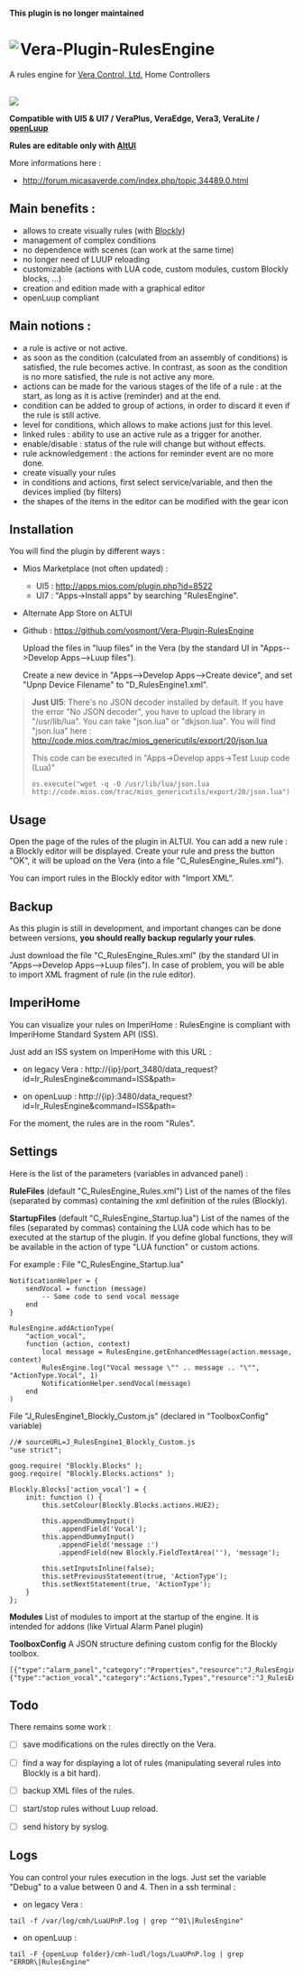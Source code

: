 **This plugin is no longer maintained**


# <img align="left" src="media/rulesengine_logo.png"> Vera-Plugin-RulesEngine

A rules engine for [Vera Control, Ltd.](http://getvera.com/) Home Controllers

<br/>

<img src="media/rulesengine_example.png">

**Compatible with UI5 & UI7 / VeraPlus, VeraEdge, Vera3, VeraLite / [openLuup](https://github.com/akbooer/openLuup)**

**Rules are editable only with [AltUI](https://github.com/amg0/ALTUI)**

More informations here :
- http://forum.micasaverde.com/index.php/topic,34489.0.html


## Main benefits :
- allows to create visually rules (with [Blockly](https://github.com/google/blockly))
- management of complex conditions
- no dependence with scenes (can work at the same time)
- no longer need of LUUP reloading
- customizable (actions with LUA code, custom modules, custom Blockly blocks, ...)
- creation and edition made with a graphical editor
- openLuup compliant


## Main notions :
- a rule is active or not active.
- as soon as the condition (calculated from an assembly of conditions) is satisfied, the rule becomes active.
  In contrast, as soon as the condition is no more satisfied, the rule is not active any more.
- actions can be made for the various stages of the life of a rule : at the start, as long as it is active (reminder) and at the end.
- condition can be added to group of actions, in order to discard it even if the rule is still active.
- level for conditions, which allows to make actions just for this level.
- linked rules : ability to use an active rule as a trigger for another.
- enable/disable : status of the rule will change but without effects.
- rule acknowledgement : the actions for reminder event are no more done.
- create visually your rules
- in conditions and actions, first select service/variable, and then the devices implied (by filters)
- the shapes of the items in the editor can be modified with the gear icon


## Installation

You will find the plugin by different ways :

- Mios Marketplace (not often updated) :
  - UI5 : http://apps.mios.com/plugin.php?id=8522
  - UI7 : "Apps->Install apps" by searching "RulesEngine".

- Alternate App Store on ALTUI

- Github : https://github.com/vosmont/Vera-Plugin-RulesEngine
  
  Upload the files in "luup files" in the Vera (by the standard UI in "Apps-->Develop Apps-->Luup files").
  
  Create a new device in "Apps-->Develop Apps-->Create device", and set "Upnp Device Filename" to "D_RulesEngine1.xml".

> **Just UI5**: There's no JSON decoder installed by default.
> If you have the error "No JSON decoder", you have to upload the library in "/usr/lib/lua". You can take "json.lua" or "dkjson.lua".
> You will find "json.lua" here : http://code.mios.com/trac/mios_genericutils/export/20/json.lua
>
> This code can be executed in "Apps->Develop apps->Test Luup code (Lua)"
> ```
> os.execute("wget -q -O /usr/lib/lua/json.lua http://code.mios.com/trac/mios_genericutils/export/20/json.lua")
> ```


## Usage

Open the page of the rules of the plugin in ALTUI. You can add a new rule : a Blockly editor will be displayed.
Create your rule and press the button "OK", it will be upload on the Vera (into a file "C_RulesEngine_Rules.xml").

You can import rules in the Blockly editor with "Import XML".


## Backup

As this plugin is still in development, and important changes can be done between versions, **you should really backup regularly your rules**.

Just download the file "C_RulesEngine_Rules.xml" (by the standard UI in "Apps-->Develop Apps-->Luup files").
In case of problem, you will be able to import XML fragment of rule (in the rule editor).


## ImperiHome

You can visualize your rules on ImperiHome : RulesEngine is compliant with ImperiHome Standard System API (ISS).

Just add an ISS system on ImperiHome with this URL :
- on legacy Vera :
http://{ip}/port_3480/data_request?id=lr_RulesEngine&command=ISS&path=

- on openLuup :
http://{ip}:3480/data_request?id=lr_RulesEngine&command=ISS&path=

For the moment, the rules are in the room "Rules".


## Settings

Here is the list of the parameters (variables in advanced panel) :

**RuleFiles** (default "C_RulesEngine_Rules.xml")
List of the names of the files (separated by commas) containing the xml definition of the rules (Blockly).

**StartupFiles** (default "C_RulesEngine_Startup.lua")
List of the names of the files (separated by commas) containing the LUA code which has to be executed at the startup of the plugin.
If you define global functions, they will be available in the action of type "LUA function" or custom actions.

For example :
File "C_RulesEngine_Startup.lua"

```
NotificationHelper = {
	sendVocal = function (message)
		-- Some code to send vocal message
	end
}

RulesEngine.addActionType(
	"action_vocal",
	function (action, context)
		local message = RulesEngine.getEnhancedMessage(action.message, context)
		RulesEngine.log("Vocal message \"" .. message .. "\"", "ActionType.Vocal", 1)
		NotificationHelper.sendVocal(message)
	end
)
```

File "J_RulesEngine1_Blockly_Custom.js" (declared in "ToolboxConfig" variable)
```
//# sourceURL=J_RulesEngine1_Blockly_Custom.js
"use strict";

goog.require( "Blockly.Blocks" );
goog.require( "Blockly.Blocks.actions" );

Blockly.Blocks['action_vocal'] = {
	init: function () {
		this.setColour(Blockly.Blocks.actions.HUE2);

		this.appendDummyInput()
			.appendField('Vocal');
		this.appendDummyInput()
			.appendField('message :')
			.appendField(new Blockly.FieldTextArea(''), 'message');

		this.setInputsInline(false);
		this.setPreviousStatement(true, 'ActionType');
		this.setNextStatement(true, 'ActionType');
	}
};
```

**Modules**
List of modules to import at the startup of the engine.
It is intended for addons (like Virtual Alarm Panel plugin)

**ToolboxConfig**
A JSON structure defining custom config for the Blockly toolbox.
```
[{"type":"alarm_panel","category":"Properties","resource":"J_RulesEngine1_Blockly_AlarmPanel.js"},{"type":"action_vocal","category":"Actions,Types","resource":"J_RulesEngine1_Blockly_Custom.js"}]
```


## Todo

There remains some work :
- [ ] save modifications on the rules directly on the Vera.
- [ ] find a way for displaying a lot of rules (manipulating several rules into Blockly is a bit hard).
- [ ] backup XML files of the rules.
- [ ] start/stop rules without Luup reload.
- [ ] send history by syslog.


## Logs

You can control your rules execution in the logs. Just set the variable "Debug" to a value between 0 and 4.
Then in a ssh terminal :

- on legacy Vera :
```
tail -f /var/log/cmh/LuaUPnP.log | grep "^01\|RulesEngine"
```

- on openLuup :
```
tail -F {openLuup folder}/cmh-ludl/logs/LuaUPnP.log | grep "ERROR\|RulesEngine"
```

